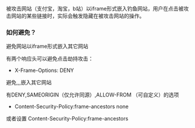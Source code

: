 被攻击网站（支付宝，淘宝，b站）以iframe形式嵌入钓鱼网站，用户在点击被攻击网站的某些链接时，实际会触发隐藏在被攻击网站的操作。

### 如何避免？
避免网站以iframe形式嵌入其它网站

有两个响应头可以避免点击劫持攻击：
* X-Frame-Options: DENY

避免<irame>,<frame>,<object>,<embed>嵌入其它网站

有DENY,SAMEORIGIN（仅允许同源）,ALLOW-FROM <domain>（可自定义）的选项

* Content-Security-Policy:frame-ancestors none

 或者设置 Content-Security-Policy:frame-ancestors <space sperated list of sources> 
